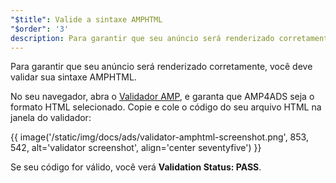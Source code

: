```yaml
---
"$title": Valide a sintaxe AMPHTML
"$order": '3'
description: Para garantir que seu anúncio será renderizado corretamente, você deve validar sua sintaxe AMPHTML. No seu navegador, abra o Validador AMP, e garanta que AMP4ADS seja o formato HTML selecionado.
---
```


Para garantir que seu anúncio será renderizado corretamente, você deve validar sua sintaxe AMPHTML.

No seu navegador, abra o [Validador AMP](https://validator.ampproject.org/#htmlFormat=AMP4ADS), e garanta que AMP4ADS seja o formato HTML selecionado. Copie e cole o código do seu arquivo HTML na janela do validador:

{{ image('/static/img/docs/ads/validator-amphtml-screenshot.png', 853, 542, alt='validator screenshot', align='center seventyfive') }}

Se seu código for válido, você verá **Validation Status: <span class="success-text">PASS</span>**.
